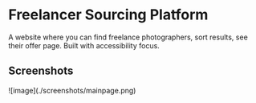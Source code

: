 <h1>Freelancer Sourcing Platform</h1>
A website where you can find freelance photographers, sort results, see their offer page. Built with accessibility focus.
<h2>Screenshots</h2>
![image](./screenshots/mainpage.png)
